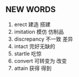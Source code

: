 ## NEW WORDS

1. erect 建造 搭建
2. imitation 模仿 仿制品
3. discrepancy 不一致 差异
4. intact 完好无缺的
5. startle 吃惊
6. convert 可转变为 改变
7. attain 获得 得到
